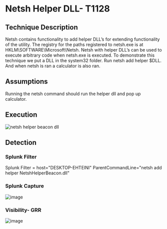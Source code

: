 # Netsh Helper DLL- T1128

## Technique Description
Netsh contains functionality to add helper DLL’s for extending functionality of the utility. The registry for the paths registered to netsh.exe is at HKLM\SOFTWARE\Microsoft\Netsh. Netsh with helper DLL’s can be used to execute arbitrary code when netsh.exe is executed. 
 To demonstrate this technique we put a DLL in the system32 folder. Run netsh add helper $DLL. And when netsh is ran a calculator is also ran. 

## Assumptions
Running the netsh command should run the helper dll and pop up calculator.

## Execution
![netsh helper beacon dll](https://user-images.githubusercontent.com/36422282/55608241-0e445100-574c-11e9-9897-42679de6bb43.JPG)

## Detection

### Splunk Filter
Splunk Filter = host="DESKTOP-EHTEINI" ParentCommandLine="netsh  add helper NetshHelperBeacon.dll"

### Splunk Capture
![image](https://user-images.githubusercontent.com/36422282/55608268-18fee600-574c-11e9-8dfc-2ebc408156fd.png)

### Visibility- GRR
![image](https://user-images.githubusercontent.com/36422282/55608292-2320e480-574c-11e9-96bf-0c2b01dcf476.png)
